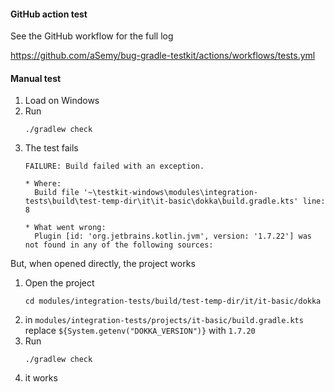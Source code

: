 

#### GitHub action test

See the GitHub workflow for the full log

https://github.com/aSemy/bug-gradle-testkit/actions/workflows/tests.yml

#### Manual test

1. Load on Windows
2. Run 
   ```shell
   ./gradlew check
   ```
3. The test fails
   ```
   FAILURE: Build failed with an exception.
   
   * Where:
     Build file '~\testkit-windows\modules\integration-tests\build\test-temp-dir\it\it-basic\dokka\build.gradle.kts' line: 8
   
   * What went wrong:
     Plugin [id: 'org.jetbrains.kotlin.jvm', version: '1.7.22'] was not found in any of the following sources:
   ```

But, when opened directly, the project works

1. Open the project
   ```shell
   cd modules/integration-tests/build/test-temp-dir/it/it-basic/dokka
   ```
2. in `modules/integration-tests/projects/it-basic/build.gradle.kts` replace `${System.getenv("DOKKA_VERSION")}` with `1.7.20`
3. Run
   ```shell
   ./gradlew check
   ```
4. it works
